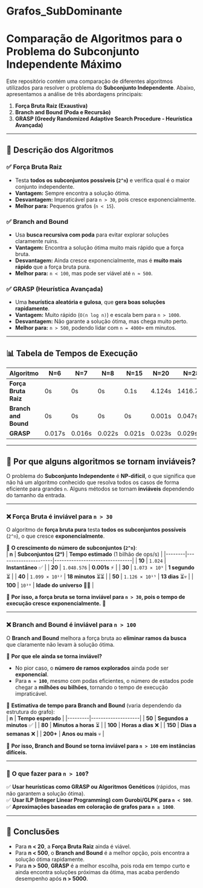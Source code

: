 # Grafos_SubDominante

# Comparação de Algoritmos para o Problema do Subconjunto Independente Máximo

Este repositório contém uma comparação de diferentes algoritmos utilizados para resolver o problema do **Subconjunto Independente**. Abaixo, apresentamos a análise de três abordagens principais:

1. **Força Bruta Raiz (Exaustiva)**
2. **Branch and Bound (Poda e Recursão)**
3. **GRASP (Greedy Randomized Adaptive Search Procedure - Heurística Avançada)**

---

## 🔹 **Descrição dos Algoritmos**
### ✅ **Força Bruta Raiz**
- Testa **todos os subconjuntos possíveis (`2^n`)** e verifica qual é o maior conjunto independente.
- **Vantagem:** Sempre encontra a solução ótima.
- **Desvantagem:** Impraticável para `n > 30`, pois cresce exponencialmente.
- **Melhor para:** Pequenos grafos (`n < 15`).

### ✅ **Branch and Bound**
- Usa **busca recursiva com poda** para evitar explorar soluções claramente ruins.
- **Vantagem:** Encontra a solução ótima muito mais rápido que a força bruta.
- **Desvantagem:** Ainda cresce exponencialmente, mas é **muito mais rápido** que a força bruta pura.
- **Melhor para:** `n < 100`, mas pode ser viável até `n ≈ 500`.

### ✅ **GRASP (Heurística Avançada)**
- Uma **heurística aleatória e gulosa**, que **gera boas soluções rapidamente**.
- **Vantagem:** Muito rápido (`O(n log n)`) e escala bem para `n > 1000`.
- **Desvantagem:** Não garante a solução ótima, mas chega muito perto.
- **Melhor para:** `n > 500`, podendo lidar com `n = 4000+` em minutos.

---

## 📊 **Tabela de Tempos de Execução**
| Algoritmo            | N=6  | N=7  | N=8  | N=15 | N=20  | N=28   | N=50   | N=450  | N=450  | N=595  | N=760  | N=1400 | N=1534 | N=4000  |
|----------------------|------|------|------|------|-------|--------|--------|--------|--------|--------|--------|--------|--------|---------|
| **Força Bruta Raiz** | 0s   | 0s   | 0s   | 0.1s | 4.124s| 1416.79s | -    | -    | -    | -    | -    | -    | -    | -    |
| **Branch and Bound** | 0s   | 0s   | 0s   | 0s   | 0.001s | 0.047s  | 803.88s | -    | -    | -    | -    | -    | -    | -    |
| **GRASP**            | 0.017s | 0.016s | 0.022s | 0.021s | 0.023s | 0.029s | 0.04s | 1.064s | 1s  | 1.468s | 2.15s | 5.327s | 6.205s | 316.952s |

---
## 🚨 Por que alguns algoritmos se tornam inviáveis?

O problema do **Subconjunto Independente** é **NP-difícil**, o que significa que não há um algoritmo conhecido que resolva todos os casos de forma eficiente para grandes `n`. Alguns métodos se tornam **inviáveis** dependendo do tamanho da entrada.  

---

### ❌ **Força Bruta é inviável para `n > 30`**
O algoritmo de **força bruta pura** testa **todos os subconjuntos possíveis** (`2^n`), o que cresce **exponencialmente**.  

📌 **O crescimento do número de subconjuntos (`2^n`)**:  
| **n**  | **Subconjuntos (2ⁿ)** | **Tempo estimado** (1 bilhão de ops/s) |
|--------|----------------------|--------------------------------|
| **10**  | `1.024`             | **Instantâneo** ✅            |
| **20**  | `1.048.576`         | **0.001s** ⚡                 |
| **30**  | `1.073 × 10⁹`       | **1 segundo** ⏳              |
| **40**  | `1.099 × 10¹²`      | **18 minutos** ⏳⏳            |
| **50**  | `1.126 × 10¹⁵`      | **13 dias** ⏳💀              |
| **100** | `10³⁰`              | **Idade do universo** 🌌💀  |


📢 **Por isso, a força bruta se torna inviável para `n > 30`, pois o tempo de execução cresce exponencialmente.** 🚀  

---

### ❌ **Branch and Bound é inviável para `n > 100`**
O **Branch and Bound** melhora a força bruta ao **eliminar ramos da busca** que claramente não levam à solução ótima.  

📌 **Por que ele ainda se torna inviável?**  
- No pior caso, o **número de ramos explorados** ainda pode ser **exponencial**.  
- Para **`n ≈ 100`**, mesmo com podas eficientes, o número de estados pode chegar a **milhões ou bilhões**, tornando o tempo de execução impraticável.  

📌 **Estimativa de tempo para Branch and Bound** (varia dependendo da estrutura do grafo):  
| **n**   | **Tempo esperado** |
|---------|--------------------|
| **50**  | **Segundos a minutos** ✅ |
| **80**  | **Minutos a horas** ⏳ |
| **100** | **Horas a dias** ❌ |
| **150** | **Dias a semanas** ❌ |
| **200+** | **Anos ou mais** 💀 |

📢 **Por isso, Branch and Bound se torna inviável para `n > 100` em instâncias difíceis.**  

---

### 🚀 **O que fazer para `n > 100`?**
✅ **Usar heurísticas como GRASP ou Algoritmos Genéticos** (rápidos, mas não garantem a solução ótima).  
✅ **Usar ILP (Integer Linear Programming) com Gurobi/GLPK para `n < 500`**.  
✅ **Aproximações baseadas em coloração de grafos para `n ≳ 1000`**.  

---
## 📌 **Conclusões**
- Para **n < 20**, a **Força Bruta Raiz** ainda é viável.
- Para **n < 500**, o **Branch and Bound** é a melhor opção, pois encontra a solução ótima rapidamente.
- Para **n > 500**, **GRASP** é a melhor escolha, pois roda em tempo curto e ainda encontra soluções próximas da ótima, mas acaba perdendo desempenho após **n > 5000**.
